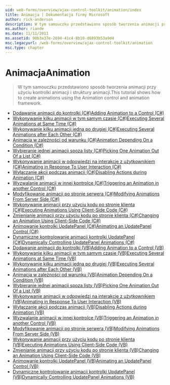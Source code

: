 ```yaml
---
uid: web-forms/overview/ajax-control-toolkit/animation/index
title: Animacja | Dokumentacja firmy Microsoft
author: rick-anderson
description: W tym samouczku przedstawiono sposób tworzenia animacji przy użyciu kontrolki animacji i struktury animacji.
ms.author: riande
ms.date: 11/11/2011
ms.assetid: 90b3a37e-2694-41c4-8b10-d6893b53a9d4
msc.legacyurl: /web-forms/overview/ajax-control-toolkit/animation
msc.type: chapter
---
```

<a name="animation"></a><span data-ttu-id="5f210-103">Animacja</span><span class="sxs-lookup"><span data-stu-id="5f210-103">Animation</span></span>
====================
> <span data-ttu-id="5f210-104">W tym samouczku przedstawiono sposób tworzenia animacji przy użyciu kontrolki animacji i struktury animacji.</span><span class="sxs-lookup"><span data-stu-id="5f210-104">This tutorial shows how to create animations using the Animation control and animation framework.</span></span>


- [<span data-ttu-id="5f210-105">Dodawanie animacji do kontrolki (C#)</span><span class="sxs-lookup"><span data-stu-id="5f210-105">Adding Animation to a Control (C#)</span></span>](adding-animation-to-a-control-cs.md)
- [<span data-ttu-id="5f210-106">Wykonywanie kilku animacji w tym samym czasie (C#)</span><span class="sxs-lookup"><span data-stu-id="5f210-106">Executing Several Animations at Same Time (C#)</span></span>](executing-several-animations-at-the-same-time-cs.md)
- [<span data-ttu-id="5f210-107">Wykonywanie kilku animacji jedna po drugiej (C#)</span><span class="sxs-lookup"><span data-stu-id="5f210-107">Executing Several Animations after Each Other (C#)</span></span>](executing-several-animations-after-each-other-cs.md)
- [<span data-ttu-id="5f210-108">Animacja w zależności od warunku (C#)</span><span class="sxs-lookup"><span data-stu-id="5f210-108">Animation Depending On a Condition (C#)</span></span>](animation-depending-on-a-condition-cs.md)
- [<span data-ttu-id="5f210-109">Wybieranie jednej animacji spoza listy (C#)</span><span class="sxs-lookup"><span data-stu-id="5f210-109">Picking One Animation Out Of a List (C#)</span></span>](picking-one-animation-out-of-a-list-cs.md)
- [<span data-ttu-id="5f210-110">Wykonywanie animacji w odpowiedzi na interakcję z użytkownikiem (C#)</span><span class="sxs-lookup"><span data-stu-id="5f210-110">Animating in Response To User Interaction (C#)</span></span>](animating-in-response-to-user-interaction-cs.md)
- [<span data-ttu-id="5f210-111">Wyłączanie akcji podczas animacji (C#)</span><span class="sxs-lookup"><span data-stu-id="5f210-111">Disabling Actions during Animation (C#)</span></span>](disabling-actions-during-animation-cs.md)
- [<span data-ttu-id="5f210-112">Wyzwalanie animacji w innej kontrolce (C#)</span><span class="sxs-lookup"><span data-stu-id="5f210-112">Triggering an Animation in another Control (C#)</span></span>](triggering-an-animation-in-another-control-cs.md)
- [<span data-ttu-id="5f210-113">Modyfikowanie animacji po stronie serwera (C#)</span><span class="sxs-lookup"><span data-stu-id="5f210-113">Modifying Animations From Server Side (C#)</span></span>](modifying-animations-from-the-server-side-cs.md)
- [<span data-ttu-id="5f210-114">Wykonywanie animacji przy użyciu kodu po stronie klienta (C#)</span><span class="sxs-lookup"><span data-stu-id="5f210-114">Executing Animations Using Client-Side Code (C#)</span></span>](executing-animations-using-client-side-code-cs.md)
- [<span data-ttu-id="5f210-115">Zmienianie animacji przy użyciu kodu po stronie klienta (C#)</span><span class="sxs-lookup"><span data-stu-id="5f210-115">Changing an Animation Using Client-Side Code (C#)</span></span>](changing-an-animation-using-client-side-code-cs.md)
- [<span data-ttu-id="5f210-116">Animowanie kontrolki UpdatePanel (C#)</span><span class="sxs-lookup"><span data-stu-id="5f210-116">Animating an UpdatePanel Control (C#)</span></span>](animating-an-updatepanel-control-cs.md)
- [<span data-ttu-id="5f210-117">Dynamiczne kontrolowanie animacji kontrolki UpdatePanel (C#)</span><span class="sxs-lookup"><span data-stu-id="5f210-117">Dynamically Controlling UpdatePanel Animations (C#)</span></span>](dynamically-controlling-updatepanel-animations-cs.md)
- [<span data-ttu-id="5f210-118">Dodawanie animacji do kontrolki (VB)</span><span class="sxs-lookup"><span data-stu-id="5f210-118">Adding Animation to a Control (VB)</span></span>](adding-animation-to-a-control-vb.md)
- [<span data-ttu-id="5f210-119">Wykonywanie kilku animacji w tym samym czasie (VB)</span><span class="sxs-lookup"><span data-stu-id="5f210-119">Executing Several Animations at Same Time (VB)</span></span>](executing-several-animations-at-the-same-time-vb.md)
- [<span data-ttu-id="5f210-120">Wykonywanie kilku animacji jedna po drugiej (VB)</span><span class="sxs-lookup"><span data-stu-id="5f210-120">Executing Several Animations after Each Other (VB)</span></span>](executing-several-animations-after-each-other-vb.md)
- [<span data-ttu-id="5f210-121">Animacja w zależności od warunku (VB)</span><span class="sxs-lookup"><span data-stu-id="5f210-121">Animation Depending On a Condition (VB)</span></span>](animation-depending-on-a-condition-vb.md)
- [<span data-ttu-id="5f210-122">Wybieranie jednej animacji spoza listy (VB)</span><span class="sxs-lookup"><span data-stu-id="5f210-122">Picking One Animation Out Of a List (VB)</span></span>](picking-one-animation-out-of-a-list-vb.md)
- [<span data-ttu-id="5f210-123">Wykonywanie animacji w odpowiedzi na interakcję z użytkownikiem (VB)</span><span class="sxs-lookup"><span data-stu-id="5f210-123">Animating in Response To User Interaction (VB)</span></span>](animating-in-response-to-user-interaction-vb.md)
- [<span data-ttu-id="5f210-124">Wyłączanie akcji podczas animacji (VB)</span><span class="sxs-lookup"><span data-stu-id="5f210-124">Disabling Actions during Animation (VB)</span></span>](disabling-actions-during-animation-vb.md)
- [<span data-ttu-id="5f210-125">Wyzwalanie animacji w innej kontrolce (VB)</span><span class="sxs-lookup"><span data-stu-id="5f210-125">Triggering an Animation in another Control (VB)</span></span>](triggering-an-animation-in-another-control-vb.md)
- [<span data-ttu-id="5f210-126">Modyfikowanie animacji po stronie serwera (VB)</span><span class="sxs-lookup"><span data-stu-id="5f210-126">Modifying Animations From Server Side (VB)</span></span>](modifying-animations-from-the-server-side-vb.md)
- [<span data-ttu-id="5f210-127">Wykonywanie animacji przy użyciu kodu po stronie klienta (VB)</span><span class="sxs-lookup"><span data-stu-id="5f210-127">Executing Animations Using Client-Side Code (VB)</span></span>](executing-animations-using-client-side-code-vb.md)
- [<span data-ttu-id="5f210-128">Zmienianie animacji przy użyciu kodu po stronie klienta (VB)</span><span class="sxs-lookup"><span data-stu-id="5f210-128">Changing an Animation Using Client-Side Code (VB)</span></span>](changing-an-animation-using-client-side-code-vb.md)
- [<span data-ttu-id="5f210-129">Animowanie kontrolki UpdatePanel (VB)</span><span class="sxs-lookup"><span data-stu-id="5f210-129">Animating an UpdatePanel Control (VB)</span></span>](animating-an-updatepanel-control-vb.md)
- [<span data-ttu-id="5f210-130">Dynamiczne kontrolowanie animacji kontrolki UpdatePanel (VB)</span><span class="sxs-lookup"><span data-stu-id="5f210-130">Dynamically Controlling UpdatePanel Animations (VB)</span></span>](dynamically-controlling-updatepanel-animations-vb.md)
